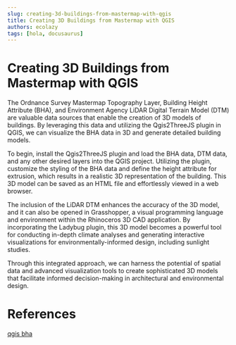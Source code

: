 ```yaml
---
slug: creating-3d-buildings-from-mastermap-with-qgis
title: Creating 3D Buildings from Mastermap with QGIS
authors: ecolazy
tags: [hola, docusaurus]
---
```


# Creating 3D Buildings from Mastermap with QGIS

The Ordnance Survey Mastermap Topography Layer, Building Height Attribute (BHA), and Environment Agency LiDAR Digital Terrain Model (DTM) are valuable data sources that enable the creation of 3D models of buildings. By leveraging this data and utilizing the Qgis2ThreeJS plugin in QGIS, we can visualize the BHA data in 3D and generate detailed building models.

To begin, install the Qgis2ThreeJS plugin and load the BHA data, DTM data, and any other desired layers into the QGIS project. Utilizing the plugin, customize the styling of the BHA data and define the height attribute for extrusion, which results in a realistic 3D representation of the building. This 3D model can be saved as an HTML file and effortlessly viewed in a web browser.

The inclusion of the LiDAR DTM enhances the accuracy of the 3D model, and it can also be opened in Grasshopper, a visual programming language and environment within the Rhinoceros 3D CAD application. By incorporating the Ladybug plugin, this 3D model becomes a powerful tool for conducting in-depth climate analyses and generating interactive visualizations for environmentally-informed design, including sunlight studies.

Through this integrated approach, we can harness the potential of spatial data and advanced visualization tools to create sophisticated 3D models that facilitate informed decision-making in architectural and environmental design.



# References
[qgis bha](https://digimap.edina.ac.uk/help/gis/qgis/qgis_bha/)

